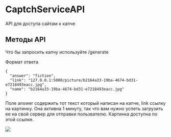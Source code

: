 # CaptchServiceAPI
API для доступа сайтам к капче

## Методы API
Что бы запросить капчу используйте /generate

Формат ответа
```
{
  "answer": "fiction", 
  "link": "127.0.0.1:5000/picture/b2164a33-19ba-4674-bd31-e7218493eacc.jpg", 
  "name": "b2164a33-19ba-4674-bd31-e7218493eacc.jpg"
}
```

Поле answer содержить тот текст который написан на капче,  link ссылку на картинку. Она активна 1 минуту, так что вам нужно успеть загрузить ее на свой сервер для отправки пользвателю. Картинка доступна по этой ссылке.



![](https://i.imgur.com/auVFqcZ.png)
